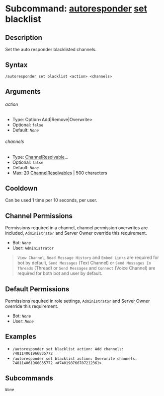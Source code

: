 # Subcommand: [autoresponder](../autoresponder.md) [set](./set.md) blacklist

## Description

Set the auto responder blacklisted channels.

## Syntax

```
/autoresponder set blacklist <action> <channels>
```

## Arguments

###### action

- Type: Option<Add|Remove|Overwrite>
- Optional: `false`
- Default: *`None`*

###### channels

- Type: [ChannelResolvable](/typedefs/ChannelResolvable.md)...
- Optional: `false`
- Default: *`None`*
- Max: 20 [ChannelResolvable](/typedefs/ChannelResolvable.md)s | 500 characters

## Cooldown

Can be used 1 time per 10 seconds, per user.

## Channel Permissions

Permissions required in a channel, channel permission overwrites are included, `Administrator` and Server Owner override this requirement.

- Bot: *`None`*
- User: `Administrator`

> `View Channel`, `Read Message History` and `Embed Links` are required for bot by default, `Send Messages` (Text Channel) or `Send Messages In Threads` (Thread) or `Send Messages` and `Connect` (Voice Channel) are required for both bot and user by default.

## Default Permissions

Permissions required in role settings, `Administrator` and Server Owner override this requirement.

- Bot: *`None`*
- User: *`None`*

## Examples

- `/autoresponder set blacklist action: Add channels: 748114061966835772`
- `/autoresponder set blacklist action: Overwrite channels: 748114061966835772 <#740198766707212361>`

## Subcommands

*`None`*
